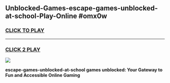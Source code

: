 
## Unblocked-Games-escape-games-unblocked-at-school-Play-Online #omx0w
<h3>
<a href="https://news.freeplayer.one?title=escape-games-unblocked-at-school&ref=3">CLICK TO PLAY</a></h3>
<hr>

<h3>
<a href="https://news.freeplayer.one?title=escape-games-unblocked-at-school&ref=3">CLICK 2 PLAY</a>
  
</h3>

<a href="https://news.freeplayer.one?title=escape-games-unblocked-at-school&ref=3"><img src="https://clearcache.store/games.png"></a>


**escape-games-unblocked-at-school games unblocked: Your Gateway to Fun and Accessible Online Gaming**
